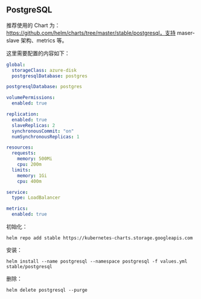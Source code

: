 ## PostgreSQL

推荐使用的 Chart 为：https://github.com/helm/charts/tree/master/stable/postgresql，支持 maser-slave 架构、metrics 等。

这里需要配置的内容如下：

```yaml
global:
  storageClass: azure-disk
  postgresqlDatabase: postgres

postgresqlDatabase: postgres

volumePermissions:
  enabled: true

replication:
  enabled: true
  slaveReplicas: 2
  synchronousCommit: "on"
  numSynchronousReplicas: 1

resources:
  requests:
    memory: 500Mi
    cpu: 200m
  limits:
    memory: 1Gi
    cpu: 400m

service:
  type: LoadBalancer

metrics:
  enabled: true
```

初始化：

```shell
helm repo add stable https://kubernetes-charts.storage.googleapis.com
```

安装：

```shell
helm install --name postgresql --namespace postgresql -f values.yml stable/postgresql
```

 删除：

```shell
helm delete postgresql --purge
```


